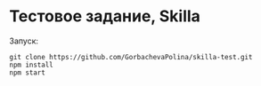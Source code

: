 # Тестовое задание, Skilla

Запуск:

``` 
git clone https://github.com/GorbachevaPolina/skilla-test.git
npm install
npm start
```
